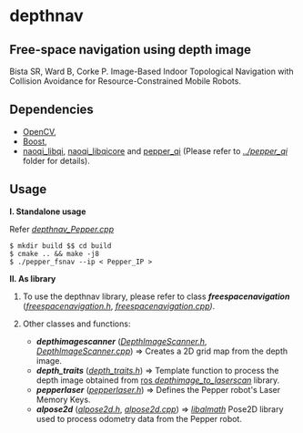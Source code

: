 # depthnav

## Free-space navigation using depth image
Bista SR, Ward B, Corke P. Image-Based Indoor Topological Navigation with Collision Avoidance for Resource-Constrained Mobile Robots.   

## Dependencies
* [OpenCV](https://opencv.org/),
* [Boost](https://www.boost.org/),
* [naoqi_libqi](http://wiki.ros.org/naoqi_libqi), [naoqi_libqicore](http://wiki.ros.org/naoqi_libqicore) and [pepper_qi](https://github.com/suuman/pepper_navigation/tree/main/pepper_qi) (Please refer to [*../pepper_qi*](https://github.com/suuman/pepper_navigation/tree/main/pepper_qi) folder for details).

## Usage
**I. Standalone usage**  

Refer [*depthnav_Pepper.cpp*](https://github.com/suuman/pepper_navigation/blob/main/depthnav/depthnav_Pepper.cpp)  
  
`$ mkdir build $$ cd build  `  
`$ cmake .. && make -j8  `  
`$ ./pepper_fsnav --ip < Pepper_IP >`  

**II. As library**  

1. To use the depthnav library, please refer to class ***freespacenavigation*** (*[freespacenavigation.h](https://github.com/suuman/pepper_navigation/blob/main/depthnav/freespacenavigation.h)*, *[freespacenavigation.cpp](https://github.com/suuman/pepper_navigation/blob/main/depthnav/freespacenavigation.cpp))*.  
  
2. Other classes and functions:  
     - ***depthimagescanner*** ([*DepthImageScanner.h*](pepper_navigation/depthnav/DepthImageScanner.h), [*DepthImageScanner.cpp*](https://github.com/suuman/pepper_navigation/blob/main/depthnav/DepthImageScanner.cpp)) => Creates a 2D grid map from the depth image. 
     - ***depth_traits*** ([*depth_traits.h*](https://github.com/suuman/pepper_navigation/blob/main/depthnav/depth_traits.h)) => Template function to process the depth image obtained from [ros *depthimage_to_laserscan*](https://github.com/ros-perception/depthimage_to_laserscan) library.
     - ***pepperlaser*** ([*pepperlaser.h*](https://github.com/suuman/pepper_navigation/blob/main/depthnav/pepperlaser.h)) => Defines the Pepper robot's Laser Memory Keys.
    - ***alpose2d*** ([*alpose2d.h*](https://github.com/suuman/pepper_navigation/blob/main/depthnav/alpose2d.h), [*alpose2d.cpp*](https://github.com/suuman/pepper_navigation/blob/main/depthnav/alpose2d.cpp)) => *[libalmath](https://github.com/aldebaran/libalmath )* Pose2D library used to process odometry data from the Pepper robot.




